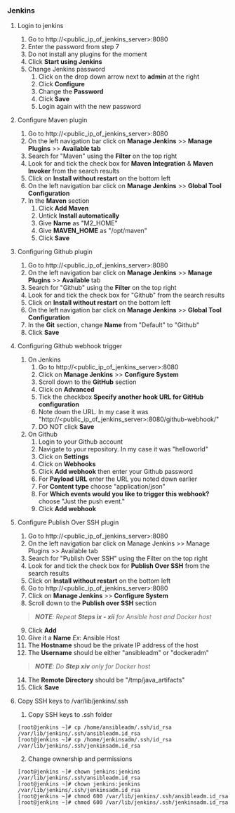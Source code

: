 ### Jenkins

1. Login to jenkins
    1. Go to http://<public_ip_of_jenkins_server>:8080
    2. Enter the password from step 7
    3. Do not install any plugins for the moment
    4. Click **Start using Jenkins**
    5. Change Jenkins password
        1. Click on the drop down arrow next to **admin** at the right
        2. Click **Configure**
        3. Change the **Password**
        4. Click **Save**
        5. Login again with the new password
        
2. Configure Maven plugin
    1. Go to http://<public_ip_of_jenkins_server>:8080
    2. On the left navigation bar click on **Manage Jenkins** >> **Manage Plugins** >> **Available tab**
    3. Search for "Maven" using the **Filter** on the top right
    4. Look for and tick the check box for **Maven Integration** & **Maven Invoker** from the search results
    5. Click on **Install without restart** on the bottom left
    6. On the left navigation bar click on **Manage Jenkins** >> **Global Tool Configuration**
    7. In the **Maven** section
        1. Click **Add Maven**
        2. Untick **Install automatically**
        3. Give **Name** as "M2_HOME"
        4. Give **MAVEN_HOME** as "/opt/maven"
        5. Click **Save**

3. Configuring Github plugin
    1. Go to http://<public_ip_of_jenkins_server>:8080
    2. On the left navigation bar click on **Manage Jenkins** >> **Manage Plugins** >> **Available** tab
    3. Search for "Github" using the **Filter** on the top right
    4. Look for and tick the check box for "Github" from the search results
    5. Click on **Install without restart** on the bottom left
    6. On the left navigation bar click on **Manage Jenkins** >> **Global Tool Configuration**
    7. In the **Git** section, change **Name** from "Default" to "Github"
    8. Click **Save**

4. Configuring Github webhook trigger
    1. On Jenkins
        1. Go to http://<public_ip_of_jenkins_server>:8080
        2. Click on **Manage Jenkins** >> **Configure System**
        3. Scroll down to the **GitHub** section
        4. Click on **Advanced**
        5. Tick the checkbox **Specify another hook URL for GitHub configuration**
        6. Note down the URL. In my case it was "http://<public_ip_of_jenkins_server>:8080/github-webhook/"
        7. DO NOT click **Save**
    2. On Github
        1. Login to your Github account
        2. Navigate to your repository. In my case it was "helloworld"
        3. Click on **Settings**
        4. Click on **Webhooks**
        5. Click **Add webhook** then enter your Github password
        6. For **Payload URL** enter the URL you noted down earlier
        7. For **Content type** choose "application/json"
        8. For **Which events would you like to trigger this webhook?** choose "Just the push event."
        9. Click **Add webhook**

5. Configure Publish Over SSH plugin
    1. Go to http://<public_ip_of_jenkins_server>:8080
    2. On the left navigation bar click on Manage Jenkins >> Manage Plugins >> Available tab
    3. Search for "Publish Over SSH" using the Filter on the top right
    4. Look for and tick the check box for **Publish Over SSH** from the search results
    5. Click on **Install without restart** on the bottom left
    6. Go to http://<public_ip_of_jenkins_server>:8080
    7. Click on **Manage Jenkins** >> **Configure System**
    8. Scroll down to the **Publish over SSH** section
    > ***NOTE**: Repeat **Steps ix - xii** for Ansible host and Docker host*
    9. Click **Add**
    10. Give it a **Name** *Ex*: Ansible Host
    12. The **Hostname** shoud be the private IP address of the host
    13. The **Username** should be either "ansibleadm" or "dockeradm"
    > ***NOTE**: Do **Step xiv** only for Docker host*
    14. The **Remote Directory** should be "/tmp/java_artifacts"
    15. Click **Save**

6. Copy SSH keys to /var/lib/jenkins/.ssh
    1. Copy SSH keys to .ssh folder
    ```
    [root@jenkins ~]# cp /home/ansibleadm/.ssh/id_rsa /var/lib/jenkins/.ssh/ansibleadm.id_rsa
    [root@jenkins ~]# cp /home/jenkinsadm/.ssh/id_rsa /var/lib/jenkins/.ssh/jenkinsadm.id_rsa
    ```
    2. Change ownership and permissions
    ```
    [root@jenkins ~]# chown jenkins:jenkins /var/lib/jenkins/.ssh/ansibleadm.id_rsa
    [root@jenkins ~]# chown jenkins:jenkins /var/lib/jenkins/.ssh/jenkinsadm.id_rsa
    [root@jenkins ~]# chmod 600 /var/lib/jenkins/.ssh/ansibleadm.id_rsa
    [root@jenkins ~]# chmod 600 /var/lib/jenkins/.ssh/jenkinsadm.id_rsa
    ```
